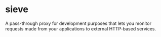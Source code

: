 # sieve

A pass-through proxy for development purposes that lets you monitor requests made from your applications to external
HTTP-based services.
